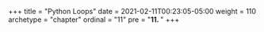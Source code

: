+++
title = "Python Loops"
date = 2021-02-11T00:23:05-05:00
weight = 110
archetype = "chapter"
ordinal = "11"
pre = "<b>11. </b>"
+++
